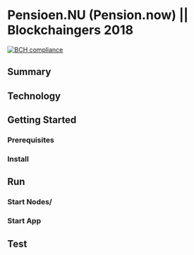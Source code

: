 # Pensioen.NU (Pension.now) || Blockchaingers 2018

[![BCH compliance](https://bettercodehub.com/edge/badge/Blockchaingers/pensioen.nu?branch=master&token=a415fea33d78e3dc5a4a7b8cd285a8ce9493d8c0)](https://bettercodehub.com/)

## Summary

## Technology

## Getting Started

### Prerequisites

### Install

## Run

### Start Nodes/

### Start App

## Test
